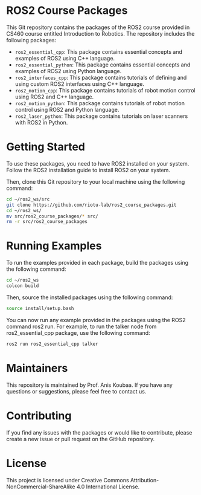 # ROS2 Course Packages
This Git repository contains the packages of the ROS2 course provided in CS460 course entitled Introduction to Robotics. The repository includes the following packages:

* `ros2_essential_cpp`: This package contains essential concepts and examples of ROS2 using C++ language.
* `ros2_essential_python`: This package contains essential concepts and examples of ROS2 using Python language.
* `ros2_interfaces_cpp`: This package contains tutorials of defining and using custom ROS2 interfaces using C++ language.
* `ros2_motion_cpp`: This package contains tutorials of robot motion control using ROS2 and C++ language.
* `ros2_motion_python`: This package contains tutorials of robot motion control using ROS2 and Python language.
* `ros2_laser_python`: This package contains tutorials on laser scanners with ROS2 in Python.

# Getting Started
To use these packages, you need to have ROS2 installed on your system. Follow the ROS2 installation guide to install ROS2 on your system.

Then, clone this Git repository to your local machine using the following command:

```bash
cd ~/ros2_ws/src
git clone https://github.com/riotu-lab/ros2_course_packages.git
cd ~/ros2_ws/
mv src/ros2_course_packages/* src/
rm -r src/ros2_course_packages
```
# Running Examples
To run the examples provided in each package, build the packages using the following command:

```bash
cd ~/ros2_ws
colcon build
```

Then, source the installed packages using the following command:

```bash
source install/setup.bash
```

You can now run any example provided in the packages using the ROS2 command ros2 run. For example, to run the talker node from ros2_essential_cpp package, use the following command:

```bash
ros2 run ros2_essential_cpp talker
```

# Maintainers
This repository is maintained by Prof. Anis Koubaa. If you have any questions or suggestions, please feel free to contact us.

# Contributing
If you find any issues with the packages or would like to contribute, please create a new issue or pull request on the GitHub repository.

# License
This project is licensed under Creative Commons Attribution-NonCommercial-ShareAlike 4.0 International License.